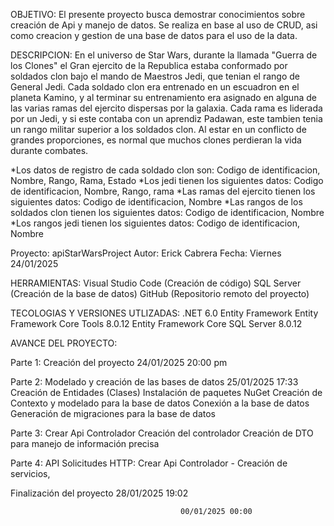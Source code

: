 OBJETIVO:
El presente proyecto busca demostrar conocimientos sobre creación de Api y manejo de datos. Se realiza en base al uso de CRUD, 
asi como creacion y gestion de una base de datos para el uso de la data.

DESCRIPCION:
En el universo de Star Wars, durante la llamada "Guerra de los Clones" el Gran ejercito de la Republica estaba conformado por soldados clon bajo el mando de Maestros Jedi, que tenian el 
rango de General Jedi.
Cada soldado clon era entrenado en un escuadron en el planeta Kamino, y al terminar su entrenamiento era asignado en alguna de las varias ramas del ejercito dispersas por la galaxia.
Cada rama es liderada por un Jedi, y si este contaba con un aprendiz Padawan, este tambien tenia un rango militar superior a los soldados clon.
Al estar en un conflicto de grandes proporciones, es normal que muchos clones perdieran la vida durante combates.

*Los datos de registro de cada soldado clon son:
  Codigo de identificacion, Nombre, Rango, Rama, Estado
*Los jedi tienen los siguientes datos:
  Codigo de identificacion, Nombre, Rango, rama
*Las ramas del ejercito tienen los siguientes datos:
  Codigo de identificacion, Nombre
*Las rangos de los soldados clon tienen los siguientes datos:
  Codigo de identificacion, Nombre
*Los rangos jedi tienen los siguientes datos:
  Codigo de identificacion, Nombre

 Proyecto: apiStarWarsProject
 Autor: Erick Cabrera 
 Fecha: Viernes 24/01/2025

HERRAMIENTAS:
        Visual Studio Code (Creación de código)
        SQL Server         (Creación de la base de datos)
        GitHub             (Repositorio remoto del proyecto)

TECOLOGIAS Y VERSIONES UTLIZADAS:
    .NET 6.0
    Entity Framework 
        Entity Framework Core Tools         8.0.12
        Entity Framework Core SQL Server    8.0.12

AVANCE DEL PROYECTO:

Parte 1: Creación del proyecto 24/01/2025 20:00 pm

Parte 2: Modelado y creación de las bases de datos 25/01/2025 17:33 
    Creación de Entidades (Clases) 
    Instalación de paquetes NuGet 
    Creación de Contexto y modelado para la base de datos 
    Conexión a la base de datos 
    Generación de migraciones para la base de datos

Parte 3: Crear Api Controlador 
    Creación del controlador
    Creación de DTO para manejo de información precisa

Parte 4: API Solicitudes HTTP: Crear Api Controlador - 
Creación de servicios,

Finalización del proyecto 28/01/2025 19:02

                                          00/01/2025 00:00

